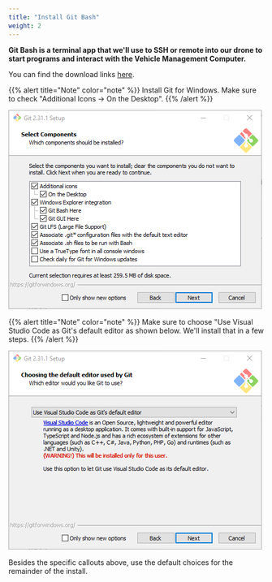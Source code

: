 ```yaml
---
title: "Install Git Bash"
weight: 2
---
```


**Git Bash is a terminal app that we'll use to SSH or remote into our drone to
start programs and interact with the Vehicle Management Computer.**

You can find the download links [here](https://git-scm.com/downloads).

{{% alert title="Note" color="note" %}}
Install Git for Windows. Make sure to check "Additional Icons -> On the Desktop".
{{% /alert %}}

![](image.png)

{{% alert title="Note" color="note" %}}
Make sure to choose "Use Visual Studio Code as Git's default editor as shown below.
We'll install that in a few steps.
{{% /alert %}}

![](image1.png)

Besides the specific callouts above, use the default choices for
the remainder of the install.
